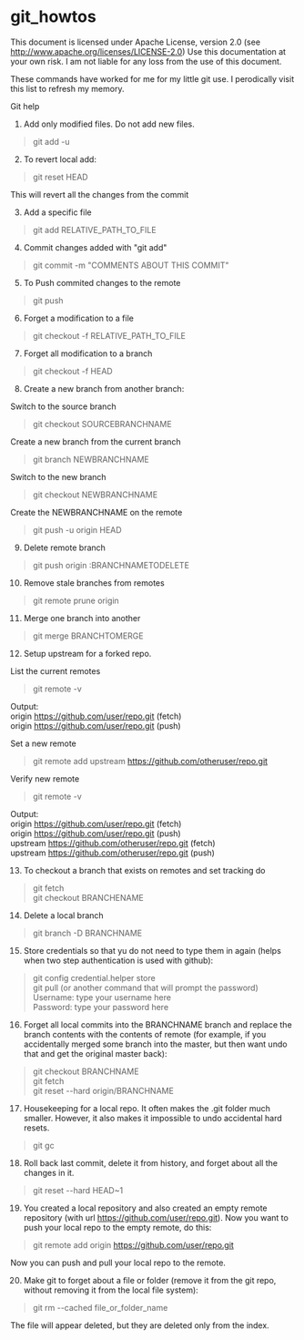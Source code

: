 git_howtos
==========

This document is licensed under Apache License, version 2.0 (see http://www.apache.org/licenses/LICENSE-2.0)
Use this documentation at your own risk. I am not liable for any loss from the use of this document.

These commands have worked for me for my little git use. I perodically visit this list to refresh my memory.

Git help


1) Add only modified files. Do not add new files.
>git add -u

2) To revert local add:
>git reset HEAD

This will revert all the changes from the commit


3) Add a specific file
>git add RELATIVE_PATH_TO_FILE


4) Commit changes added with "git add"
>git commit -m "COMMENTS ABOUT THIS COMMIT"<br>


5) To Push commited changes to the remote
>git push


6) Forget a modification to a file
>git checkout -f RELATIVE_PATH_TO_FILE


7) Forget all modification to a branch
>git checkout -f HEAD


8) Create a new branch from another branch:

Switch to the source branch
>git checkout SOURCEBRANCHNAME

Create a new branch from the current branch
>git branch NEWBRANCHNAME

Switch to the new branch
>git checkout NEWBRANCHNAME

Create the NEWBRANCHNAME on the remote
>git push -u origin HEAD


9) Delete remote branch
>git push origin :BRANCHNAMETODELETE


10) Remove stale branches from remotes
>git remote prune origin


11) Merge one branch into another
>git merge BRANCHTOMERGE


12) Setup upstream for a forked repo.

List the current remotes
>git remote -v

Output:<br>
origin  https://github.com/user/repo.git (fetch)<br>
origin  https://github.com/user/repo.git (push)

Set a new remote
>git remote add upstream https://github.com/otheruser/repo.git

Verify new remote
>git remote -v

Output:<br>
origin    https://github.com/user/repo.git (fetch)<br>
origin    https://github.com/user/repo.git (push)<br>
upstream  https://github.com/otheruser/repo.git (fetch)<br>
upstream  https://github.com/otheruser/repo.git (push)


13) To checkout a branch that exists on remotes and set tracking do
>git fetch<br>
>git checkout BRANCHENAME


14) Delete a local branch
>git branch -D BRANCHNAME

15) Store credentials so that yu do not need to type them in again (helps when two step authentication is used with github):
>git config credential.helper store<br>
>git pull (or another command that will prompt the password)<br>
>Username: type your username here<br>
>Password: type your password here

16) Forget all local commits into the BRANCHNAME branch and replace the branch contents with the contents of remote (for example, if you accidentally merged some branch into the master, but then want undo that and get the original master back): 
>git checkout BRANCHNAME<br>
>git fetch<br>
>git reset --hard origin/BRANCHNAME<br>

17) Housekeeping for a local repo. It often makes the .git folder much smaller. However, it also makes it impossible to undo accidental hard resets.
>git gc

18) Roll back last commit, delete it from history, and forget about all the changes in it.
>git reset --hard HEAD~1

19) You created a local repository and also created an empty remote repository (with url https://github.com/user/repo.git). Now you want to push your local repo to the empty remote, do this:
>git remote add origin https://github.com/user/repo.git

Now you can push and pull your local repo to the remote.

20) Make git to forget about a file or folder (remove it from the git repo, without removing it from the local file system):
>git rm --cached file_or_folder_name

The file will appear deleted, but they are deleted only from the index.

